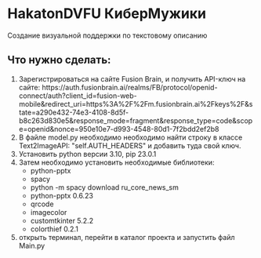 # HakatonDVFU КиберМужики
Создание визуальной поддержки по текстовому описанию
<h2>Что нужно сделать:</h2>
<ol>
  <li>Зарегистрироваться на сайте Fusion Brain, и получить API-ключ на сайте: https://auth.fusionbrain.ai/realms/FB/protocol/openid-connect/auth?client_id=fusion-web-mobile&redirect_uri=https%3A%2F%2Fm.fusionbrain.ai%2Fkeys%2F&state=a290e432-74e3-4108-8d5f-b8c263d830e5&response_mode=fragment&response_type=code&scope=openid&nonce=950e10e7-d993-4548-80d1-7f2bdd2ef2b8</li>
  <li>В файле model.py необходимо необходимо найти строку в классе Text2ImageAPI: "self.AUTH_HEADERS" и  добавить туда свой ключ.</li>
  <li>Установить python версии 3.10, pip 23.0.1</li>
  <li>Затем необходимо установить необходимые библиотеки:
      <ul>
        <li>python-pptx</li>
        <li>spacy</li>
        <li>python -m spacy download ru_core_news_sm</li>
        <li>python-pptx 0.6.23</li>
        <li>qrcode</li>
        <li>imagecolor</li>
        <li>customtkinter 5.2.2</li>
        <li>colorthief 0.2.1</li>
      </ul>
   </li>
<li>открыть терминал, перейти в каталог проекта и запустить файл Main.py</li>
</ol>
